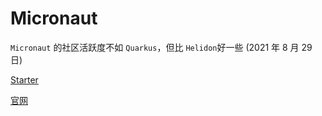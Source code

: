# Micronaut

`Micronaut` 的社区活跃度不如 `Quarkus`，但比 `Helidon`好一些 (2021 年 8 月 29 日)

[Starter](https://micronaut.io/launch/)

[官网](https://micronaut.io/)

